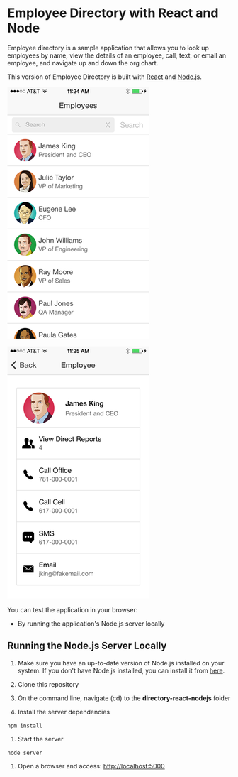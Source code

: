 # Employee Directory with React and Node

Employee directory is a sample application that allows you to look up employees by name, view the details of an employee,
call, text, or email an employee, and navigate up and down the org chart.

This version of Employee Directory is built with [React](http://facebook.github.io/react/) and [Node.js]().

![alt tag](assets/directory_search.png)

![alt tag](assets/directory_details.png)

You can test the application in your browser:
- By running the application's Node.js server locally


## Running the Node.js Server Locally

1. Make sure you have an up-to-date version of Node.js installed on your system. If you don't have Node.js installed, you can install it from [here](http://nodejs.org/).

1. Clone this repository

1. On the command line, navigate (cd) to the **directory-react-nodejs** folder

1. Install the server dependencies

  ```
  npm install
  ```

1. Start the server

  ```
  node server
  ```

1. Open a browser and access: [http://localhost:5000](http://localhost:5000)
